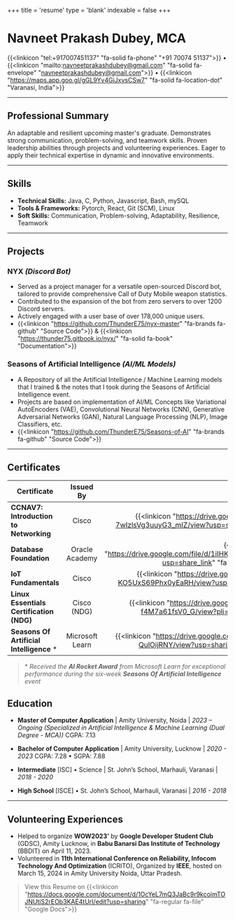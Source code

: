 +++
title = 'resume'
type = 'blank'
indexable = false
+++
# Navneet Prakash Dubey, MCA
{{<linkicon "tel:+917007451137" "fa-solid fa-phone" "+91 70074 51137">}} • 
{{<linkicon "mailto:navneetprakashdubey@gmail.com" "fa-solid fa-envelope" "navneetprakashdubey@gmail.com">}} • 
{{<linkicon "https://maps.app.goo.gl/gGL9Yv4GiJxysCSw7" "fa-solid fa-location-dot" "Varanasi, India">}}

---

## Professional Summary

An adaptable and resilient upcoming master's graduate. Demonstrates strong communication, problem-solving, and teamwork skills. Proven leadership abilities through projects and volunteering experiences. Eager to apply their technical expertise in dynamic and innovative environments.  

---

## Skills

* **Technical Skills:** Java, C, Python, Javascript, Bash, mySQL  
* **Tools & Frameworks:** Pytorch, React, Git (SCM), Linux  
* **Soft Skills:** Communication, Problem-solving, Adaptability, Resilience, Teamwork

---

## Projects

### NYX *(Discord Bot)*

- Served as a project manager for a versatile open-sourced Discord bot, tailored to provide comprehensive Call of Duty Mobile weapon statistics.  
- Contributed to the expansion of the bot from zero servers to over 1200 Discord servers.  
- Actively engaged with a user base of over 178,000 unique users.  
- {{<linkicon "https://github.com/ThunderE75/nyx-master" "fa-brands fa-github" "Source Code">}} & {{<linkicon "https://thunder75.gitbook.io/nyx/" "fa-solid fa-book" "Documentation">}}

### Seasons of Artificial Intelligence *(AI/ML Models)*

- A Repository of all the Artificial Intelligence / Machine Learning models that I trained & the notes that I took during the Seasons of Artificial Intelligence event.  
- Projects are based on implementation of AI/ML Concepts like Variational AutoEncoders (VAE), Convolutional Neural Networks (CNN), Generative Adversarial Networks (GAN), Natural Language Processing (NLP), Image Classifiers, etc.  
- {{<linkicon "https://github.com/ThunderE75/Seasons-of-AI" "fa-brands fa-github" "Source Code">}}

---

## Certificates



| Certificate | Issued By | Link | Date |
| -------------------- | :------------------------------------------: | :----------: |---------- |
| **CCNAV7: Introduction to Networking** | Cisco | {{<linkicon "https://drive.google.com/file/d/15g8Eq-27W388c-7wIzlsVg3uuyG3_mIZ/view?usp=share_link" "fa-solid fa-file-pdf" "PDF">}} | *March 2022* |
| **Database Foundation** | Oracle Academy | {{<linkicon "https://drive.google.com/file/d/1iIHKU12RxVcSbMeJFLbD6KR75X5G8NH0/view?usp=share_link" "fa-solid fa-file-pdf" "PDF">}} | *April 2022* |
| **IoT Fundamentals** | Cisco | {{<linkicon "https://drive.google.com/file/d/1Kd_YyqhZi4F59p-KO5UxS69Phx0yEaRH/view?usp=sharing" "fa-solid fa-file-pdf" "PDF">}} | *February 2023*   |
| **Linux Essentials Certification (NDG)** | Cisco (NDG) | {{<linkicon "https://drive.google.com/file/d/1yNYXPtxlhj3rOC-3vS-f4M7a61fsV0_G/view?pli=1" "fa-solid fa-file-pdf" "PDF">}} | *July 2023*  |
| **Seasons Of Artificial Intelligence** \* | Microsoft Learn | {{<linkicon "https://drive.google.com/file/d/1WyQHx0-U0jYy6MGH2rcMIC-QulOijRNY/view?usp=sharing" "fa-solid fa-file-pdf" "PDF">}} | *October 2024* |

> \* *Received the **AI Rocket Award** from Microsoft Learn for exceptional performance during the six-week **Seasons Of Artificial Intelligence** event*  
## Education

* **Master of Computer Application** | Amity University, Noida | *2023 – Ongoing*
  *(Specialized in Artificial Intelligence & Machine Learning (Dual Degree \- MCA))*
    CGPA: 7.13
* **Bachelor of Computer Application** | Amity University, Lucknow | *2020 \- 2023*
    CGPA: 7.28  •  SGPA: 7.88

* **Intermediate** \[ISC\] • Science | St. John’s School, Marhauli, Varanasi | *2018 \- 2020*  
* **High School**  \[ISCE\] • St. John’s School, Marhauli, Varanasi | *2016 \- 2018*

---

## Volunteering Experiences

* Helped to organize **WOW2023’** by **Google Developer Student Club** (GDSC), Amity Lucknow, in **Babu Banarsi Das Institute of Technology** (BBDIT) on April 11, 2023\.  
* Volunteered in **11th International Conference on Reliability, Infocom Technology And Optimization** (ICRITO), Organized by **IEEE**, hosted on March 15, 2024 in Amity University Noida, Uttar Pradesh.

> View this Resume on  {{<linkicon "https://docs.google.com/document/d/1OcYeL7mQ3JaBc9r9kcoimTOJNUtiS2rEOb3KAE4tUrI/edit?usp=sharing" "fa-regular fa-file" "Google Docs">}}
<i class="fa-regular fa-file"></i>